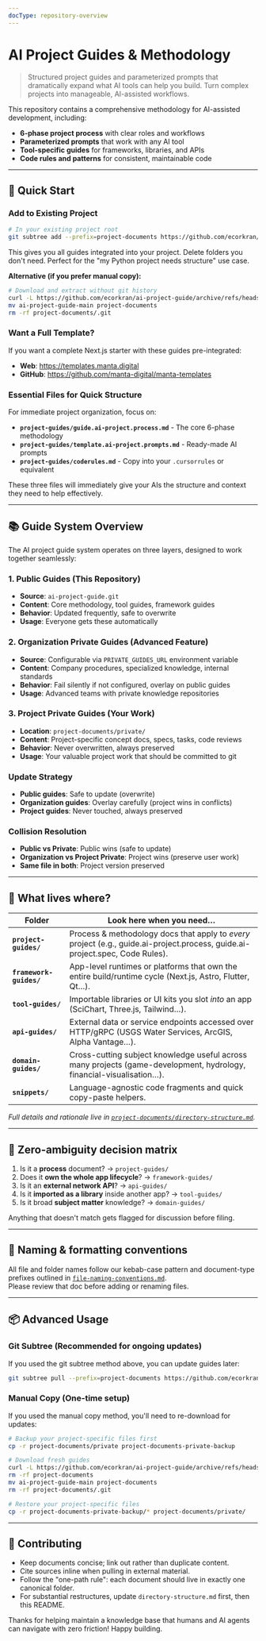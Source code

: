 ```yaml
---
docType: repository-overview
---
```

# AI Project Guides & Methodology

> Structured project guides and parameterized prompts that dramatically expand what AI tools can help you build. Turn complex projects into manageable, AI-assisted workflows.

This repository contains a comprehensive methodology for AI-assisted development, including:
- **6-phase project process** with clear roles and workflows
- **Parameterized prompts** that work with any AI tool
- **Tool-specific guides** for frameworks, libraries, and APIs
- **Code rules and patterns** for consistent, maintainable code

---

## 🚀 Quick Start

### Add to Existing Project
```bash
# In your existing project root
git subtree add --prefix=project-documents https://github.com/ecorkran/ai-project-guide.git main --squash
```

This gives you all guides integrated into your project. Delete folders you don't need. Perfect for the "my Python project needs structure" use case.

**Alternative (if you prefer manual copy):**
```bash
# Download and extract without git history
curl -L https://github.com/ecorkran/ai-project-guide/archive/refs/heads/main.tar.gz | tar -xz
mv ai-project-guide-main project-documents
rm -rf project-documents/.git
```

### Want a Full Template?
If you want a complete Next.js starter with these guides pre-integrated:
- **Web**: https://templates.manta.digital
- **GitHub**: https://github.com/manta-digital/manta-templates

### Essential Files for Quick Structure
For immediate project organization, focus on:
- **`project-guides/guide.ai-project.process.md`** - The core 6-phase methodology
- **`project-guides/template.ai-project.prompts.md`** - Ready-made AI prompts  
- **`project-guides/coderules.md`** - Copy into your `.cursorrules` or equivalent

These three files will immediately give your AIs the structure and context they need to help effectively.

---

## 📚 Guide System Overview

The AI project guide system operates on three layers, designed to work together seamlessly:

### **1. Public Guides** (This Repository)
- **Source**: `ai-project-guide.git`
- **Content**: Core methodology, tool guides, framework guides
- **Behavior**: Updated frequently, safe to overwrite
- **Usage**: Everyone gets these automatically

### **2. Organization Private Guides** (Advanced Feature)
- **Source**: Configurable via `PRIVATE_GUIDES_URL` environment variable
- **Content**: Company procedures, specialized knowledge, internal standards
- **Behavior**: Fail silently if not configured, overlay on public guides
- **Usage**: Advanced teams with private knowledge repositories

### **3. Project Private Guides** (Your Work)
- **Location**: `project-documents/private/`
- **Content**: Project-specific concept docs, specs, tasks, code reviews
- **Behavior**: Never overwritten, always preserved
- **Usage**: Your valuable project work that should be committed to git

### **Update Strategy**
- **Public guides**: Safe to update (overwrite)
- **Organization guides**: Overlay carefully (project wins in conflicts)
- **Project guides**: Never touched, always preserved

### **Collision Resolution**
- **Public vs Private**: Public wins (safe to update)
- **Organization vs Project Private**: Project wins (preserve user work)
- **Same file in both**: Project version preserved

---

## 🔑 What lives where?

| Folder | Look here when you need…                                                                                                      |
| ----------------------- | ----------------------------------------------------------------------------------------------------------------------------- |
| **`project-guides/`** | Process & methodology docs that apply to *every* project (e.g., guide.ai-project.process, guide.ai-project.spec, Code Rules). |
| **`framework-guides/`** | App-level runtimes or platforms that own the entire build/runtime cycle (Next.js, Astro, Flutter, Qt…).                       |
| **`tool-guides/`** | Importable libraries or UI kits you slot *into* an app (SciChart, Three.js, Tailwind…).                                       |
| **`api-guides/`** | External data or service endpoints accessed over HTTP/gRPC (USGS Water Services, ArcGIS, Alpha Vantage…).                     |
| **`domain-guides/`** | Cross-cutting subject knowledge useful across many projects (game-development, hydrology, financial-visualisation…).          |
| **`snippets/`** | Language-agnostic code fragments and quick copy-paste helpers.                                                                |

*Full details and rationale live in [`project-documents/directory-structure.md`](project-documents/directory-structure.md).*

---

## 🧭 Zero-ambiguity decision matrix

1. Is it a **process** document? → `project-guides/`  
2. Does it **own the whole app lifecycle**? → `framework-guides/`  
3. Is it an **external network API**? → `api-guides/`  
4. Is it **imported as a library** inside another app? → `tool-guides/`  
5. Is it broad **subject matter** knowledge? → `domain-guides/`  

Anything that doesn't match gets flagged for discussion before filing.

---

## 📐 Naming & formatting conventions

All file and folder names follow our kebab-case pattern and document-type prefixes outlined in [`file-naming-conventions.md`](project-documents/file-naming-conventions.md).  
Please review that doc before adding or renaming files.

---

## 📦 Advanced Usage

### Git Subtree (Recommended for ongoing updates)
If you used the git subtree method above, you can update guides later:
```bash
git subtree pull --prefix=project-documents https://github.com/ecorkran/ai-project-guide.git main --squash
```

### Manual Copy (One-time setup)
If you used the manual copy method, you'll need to re-download for updates:
```bash
# Backup your project-specific files first
cp -r project-documents/private project-documents-private-backup

# Download fresh guides
curl -L https://github.com/ecorkran/ai-project-guide/archive/refs/heads/main.tar.gz | tar -xz
rm -rf project-documents
mv ai-project-guide-main project-documents
rm -rf project-documents/.git

# Restore your project-specific files
cp -r project-documents-private-backup/* project-documents/private/
```

---

## 🤝 Contributing
* Keep documents concise; link out rather than duplicate content.  
* Cite sources inline when pulling in external material.  
* Follow the "one-path rule": each document should live in exactly one canonical folder.  
* For substantial restructures, update `directory-structure.md` first, then this README.

Thanks for helping maintain a knowledge base that humans and AI agents can navigate with zero friction!  Happy building. 

